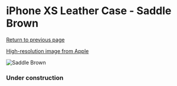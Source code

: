 # iPhone XS Leather Case - Saddle Brown

[Return to previous page](/iphone_x)

[High-resolution image from Apple](https://store.storeimages.cdn-apple.com/8756/as-images.apple.com/is/MRWP2?wid=4500&hei=4500&fmt=png)

<div style="width: 384px"><img src="/everyphone/MRWP2.png" alt="Saddle Brown"></div>

### Under construction
